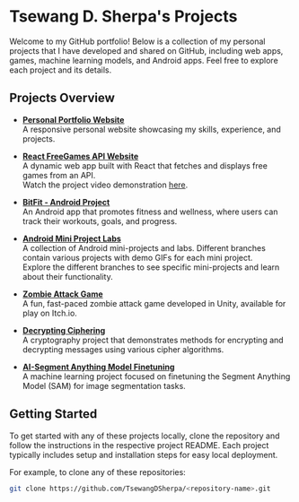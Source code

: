 # Tsewang D. Sherpa's Projects

Welcome to my GitHub portfolio! Below is a collection of my personal projects that I have developed and shared on GitHub, including web apps, games, machine learning models, and Android apps. Feel free to explore each project and its details. 

## Projects Overview

- **[Personal Portfolio Website](https://tsewangdsherpa.github.io/TDS/)**  
  A responsive personal website showcasing my skills, experience, and projects.

- **[React FreeGames API Website](https://njit.hosted.panopto.com/Panopto/Pages/Viewer.aspx?id=0e8b2f32-4278-41cf-b241-b230004081c0)**  
  A dynamic web app built with React that fetches and displays free games from an API.  
  Watch the project video demonstration [here](https://njit.hosted.panopto.com/Panopto/Pages/Viewer.aspx?id=0e8b2f32-4278-41cf-b241-b230004081c0).

- **[BitFit - Android Project](https://github.com/TsewangDSherpa/tds22-CS388-001/tree/Project6/Projects/BitFit)**  
  An Android app that promotes fitness and wellness, where users can track their workouts, goals, and progress.

- **[Android Mini Project Labs](https://github.com/TsewangDSherpa/tds22-CS388-001)**  
  A collection of Android mini-projects and labs. Different branches contain various projects with demo GIFs for each mini project.  
  Explore the different branches to see specific mini-projects and learn about their functionality.

- **[Zombie Attack Game](https://sherpatsewang01.itch.io/zombieattacksprint3)**  
  A fun, fast-paced zombie attack game developed in Unity, available for play on Itch.io.

- **[Decrypting Ciphering](https://github.com/TsewangDSherpa/Decrypt)**  
  A cryptography project that demonstrates methods for encrypting and decrypting messages using various cipher algorithms.

- **[AI-Segment Anything Model Finetuning](https://github.com/TsewangDSherpa/cs370-project)**  
  A machine learning project focused on finetuning the Segment Anything Model (SAM) for image segmentation tasks.



## Getting Started

To get started with any of these projects locally, clone the repository and follow the instructions in the respective project README. Each project typically includes setup and installation steps for easy local deployment.

For example, to clone any of these repositories:

```bash
git clone https://github.com/TsewangDSherpa/<repository-name>.git
